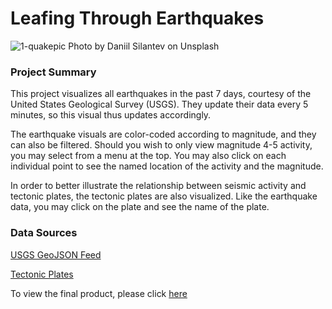 # Leafing Through Earthquakes

![1-quakepic](images/daniil-silantev-1006206-unsplash.jpg)
Photo by Daniil Silantev on Unsplash

### Project Summary
This project visualizes all earthquakes in the past 7 days, courtesy of the United States Geological Survey (USGS). They update their data every 5 minutes, so this visual thus updates accordingly. 

The earthquake visuals are color-coded according to magnitude, and they can also be filtered. Should you wish to only view magnitude 4-5 activity, you may select from a menu at the top. You may also click on each individual point to see the named location of the activity and the magnitude.

In order to better illustrate  the relationship between seismic activity and tectonic plates, the tectonic plates are also visualized. Like the earthquake data, you may click on the plate and see the name of the plate.

### Data Sources
[USGS GeoJSON Feed](http://earthquake.usgs.gov/earthquakes/feed/v1.0/geojson.php)

[Tectonic Plates](https://github.com/fraxen/tectonicplate)

To view the final product, please click [here](https://laurelic.github.io/leaflet-of-earthquakes/)
